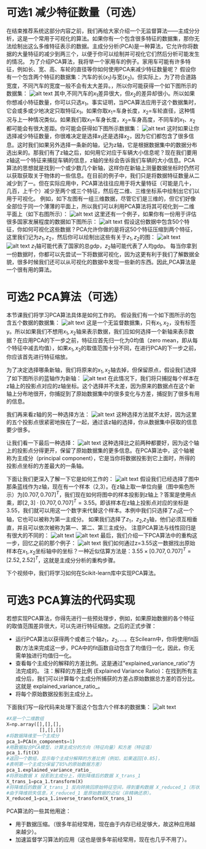 # 可选1 减少特征数量（可选）
在结束推荐系统这部分内容之前，我们再给大家介绍一个无监督算法——主成分分析，这是一个常用于可视化的算法。如果你有一个包含很多特征的数据集，那你无法绘制出这么多维特征表示的数据。主成分分析(PCA)是一种算法，它允许你将数据的大量特征的减少到两三个，以便于你可以绘制并可视化它们然后分析可能发生的情况。
为了介绍PCA算法，我将举一个家用车的例子。家用车可能有许多特征，例如长、宽、高、车轮的直径等你如何使用PCA来减少特征数量呢？
假设你有一个包含两个特征的数据集：汽车的长($x_1$)与宽($x_2$)。但实际上，为了符合道路宽度，不同汽车的宽度一般不会有太大差异。，所以你可能获得一个如下图所示的数据集：
![alt text](image-32.png)
其中,不同汽车的$x_1$差异很大，但$x_2$的差异却很小。所以如果你想减小特征数量，你可以只选$x_1$。事实证明，当PCA算法应用于这个数据集时，它会或多或少地决定只取特征$x_1$。如果你取$x_1$=车身长度，$x_2$=车轮直径，这种情况与上一种情况类似。如果我们取$x_1$=车身长度，$x_2$=车身高度，不同车的$x_1、x_2$都可能会有很大差距。你可能会获得如下图所示数据集：
![alt text](image-33.png)
这时如果让你选择减少特征数量，你很难决定是选择$x_1$还是选择$x_2$，因为它们都包含了很多信息。这时我们如果另外选择一条新的轴，记为z轴，它是根据数据集中的数据分布选出来的。那我们有了z轴之后，如何用它对应于车辆大小信息呢？现在我们要用z轴这一个特征来捕捉车辆的信息，z轴的坐标会告诉我们车辆的大小信息。PCA算法的思想就是找到一个或少数几个新轴，这样你在新轴上测量数据坐标时仍然可以获取获取关于物体的一些信息。在目前的例子中，我们只是将数据特征数量从二减少到了一。但在实际应用中，PCA算法往往应用于将大量特征（可能是几十，几百，上千个）减少至两个或三个特征，然后在二维、三维坐标系中绘制出它们以用于可视化。
例如，如下左图有一组三维数据，尽管它们是三维的，但它们好像全部位于同一个薄薄的平面上，所以我们可以利用PCA算法将其可视化到一二维平面上（如下右图所示）：
![alt text](image-34.png)
这里还有一个例子，如果你有一份用于评估很多国家发展程度的数据如下图所示：
![alt text](image-36.png)
假设这份数据中包含50个特征，你如何可视化这些数据？PCA允许你做的是将这50个特征压缩到两个特征，这里我们记为$z_1,z_2$，然后你可以绘制出这些有关于$z_1,z_2$的图：
![alt text](image-37.png)
![alt text](image-38.png)
$z_1$轴可能代表了国家的总gdp，$z_2$轴可能代表了人均gdp。
每当你拿到一份数据时，你都可以先尝试一下将数据可视化，因为这更有利于我们了解数据全貌，很多时候我们还可以从可视化的数据中发现一些新的东西。因此,PCA算法是一个很有用的算法。
# 可选2 PCA算法（可选）
本节课我们将学习PCA算法具体是如何工作的。
假设我们有一个如下图所示的包含五个数据的数据集：
![alt text](image-39.png)
这是一个无监督数据集，只有$x_1,x_2$，没有标签y。所以如果我们不想用$x_1,x_2$轴来表示数据，我们应如何选择一个新轴来表示数据？在应用PCA的下一步之前，特征应首先归一化为0均值（zero mean，即从每个特征中减去均值），如果$x_1,x_2$的取值范围十分不同，在进行PCA的下一步之前，你应该首先进行特征缩放。

为了决定选择哪条新轴，我们将原来的$x_1,x_2$轴去掉，但保留原点，假设我们选择了如下图所示的蓝轴作为新轴：
![alt text](image-40.png)
在此情况下，我们将只捕捉每个样本在z轴上的投影点对应的z轴坐标。这个选择并不太差，因为原来的数据点在这个新轴上分布地很开，你捕捉到了原始数据集中的很多变化与方差，捕捉到了很多有用的信息。

我们再来看z轴的另一种选择方法：
![alt text](image-41.png)
这种选择方法就不太好，因为这里的五个投影点很紧密地挨在了一起，通过该z轴的选择，你从数据集中获取的信息要少很多。

让我们看一下最后一种选择：
![alt text](image-42.png)
这种选择比之前两种都要好，因为这个轴上的投影点分得更开，保留了原始数据集的更多信息。在PCA算法中，这个轴被称为主成分（principal component），它是当你将数据投影到它上面时，所得的投影点坐标的方差最大的一条轴。

下面让我们更深入了解一下它是如何工作的：
![alt text](image-43.png)
假设我们已经选择了图中那条蓝线作为z轴，现在有一个样本（2,3）。在z轴上取一单位向量（图中紫色所示）为$[0.707,0.707]^T$，我们现在如何将图中的样本投影到z轴上？答案是使用点乘，即$[2,3] \cdot [0.707,0.707]^T = 3.55$。即该样本在z轴上投影点对应的坐标是3.55，我们就可以用这一个数字来代替这个样本。本例中我们只选择了$z_1$这一个轴，它也可以被称为第一主成分。
如果我们选择了$z_1$，$z_2$,$z_3$轴，他们必须互相垂直，并且可以依次被称为第一、第二、第三主成分。
注意PCA算法与线性回归是有很大的不同的：
![alt text](image-44.png)
![alt text](image-45.png)
最后，我们介绍一下PCA算法中的重构这一步，回忆之前的那个例子：
![alt text](image-46.png)
我们如何通过z=3.55这一数据找出原始样本在$x_1,x_2$坐标轴中的坐标？一种近似估算方法是：$3.55 \times [0.707,0.707]^T =[2.52,2.52]^T$，这就是主成分分析的重构步骤。

下个视频中，我们将学习如何在Scikit-learn库中实现PCA算法。
# 可选3 PCA算法的代码实现

若想实现PCA算法，你得先进行一些预处理步，例如，如果原始数据的各个特征的取值范围差异很大，可以先进行特征缩放。之后的正式步骤：
- 运行PCA算法以获得两个或者三个轴$z_1，z_2,...$。在Scilearn中，你将使用fit函数/方法来完成这一步，PCA中的fit函数自动包含了均值归一化，因此，你无需单独进行均值归一化。
- 查看每个主成分的解释的方差比例。这是通过"explained_variance_ratio"方法完成的。
  注：解释的方差比例 (Explained Variance Ratio)：在找到所有主成分后，我们可以计算每个主成分所捕获的方差占原始数据总方差的百分比。这就是 explained_variance_ratio_。
- 将每个原始数据投影到主成分上。
  
下面我们写一段代码来处理下面这个包含六个样本的数据集：
![alt text](image-47.png)

```python
#X是一个二维数组
X=np.array([],[],[],
            [],[],[])
#将数据降维至一个主成分
pca_1=PCA(n_components=1)
#用数据拟合PCA模型，计算主成分的方向（特征向量）和方差（特征值）
pca_1.fit(X)
#返回一个数组，显示每个主成分解释的方差比例（例如，如果返回[0.85]，
#表明第一个主成分保留了85%的原始数据方差）
pca_1.explained_variance_ratio_
#将原始数据 X 投影到主成分上，得到降维后的数据 X_trans_1
X_trans_1=pca_1.transform(X)
#将降维后的数据 X_trans_1 ​反向转换回原始特征空间，得到重构数据 X_reduced_1（形状与 X 相同）
#由于降维损失信息，X_reduced_1 是原始数据的近似（非精确还原）。
X_reduced_1=pca_1.inverse_transform(X_trans_1)
```

PCA算法的一些其他用途：
- 用于数据压缩。（很多年前经常用，现在由于内存已经足够大，故这种应用越来越少）。
- 加速监督学习算法的应用（这也是很多年前经常用，现在也几乎不用了）。
